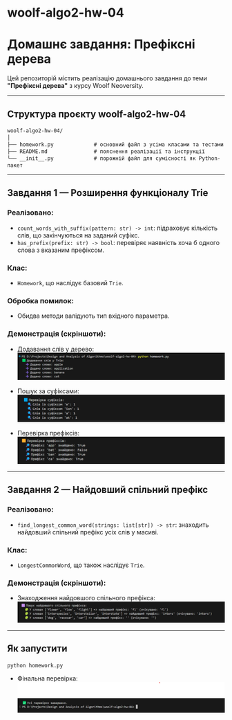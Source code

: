 # woolf-algo2-hw-04

# Домашнє завдання: Префіксні дерева

Цей репозиторій містить реалізацію домашнього завдання до теми **"Префіксні дерева"** з курсу Woolf Neoversity.

---

## Структура проєкту woolf-algo2-hw-04
```
woolf-algo2-hw-04/
│
├── homework.py             # основний файл з усіма класами та тестами
├── README.md               # пояснення реалізації та інструкції
└── __init__.py             # порожній файл для сумісності як Python-пакет
```

---

## Завдання 1 — Розширення функціоналу Trie

### Реалізовано:
- `count_words_with_suffix(pattern: str) -> int`: підраховує кількість слів, що закінчуються на заданий суфікс.
- `has_prefix(prefix: str) -> bool`: перевіряє наявність хоча б одного слова з вказаним префіксом.

### Клас:
- `Homework`, що наслідує базовий `Trie`.

### Обробка помилок:
- Обидва методи валідують тип вхідного параметра.

### Демонстрація (скріншоти):

- Додавання слів у дерево:  
  ![Вставка слів](./screenshots/words_inserted.png)

- Пошук за суфіксами:  
  ![Суфікси](./screenshots/suffix_counts.png)

- Перевірка префіксів:  
  ![Префікси](./screenshots/prefix_checks.png)

---

## Завдання 2 — Найдовший спільний префікс

### Реалізовано:
- `find_longest_common_word(strings: list[str]) -> str`: знаходить найдовший спільний префікс усіх слів у масиві.

### Клас:
- `LongestCommonWord`, що також наслідує `Trie`.

### Демонстрація (скріншоти):

- Знаходження найдовшого спільного префікса:  
  ![Найдовший спільний префікс](./screenshots/longest_common_prefix.png)

---

## Як запустити

`python homework.py`

- Фінальна перевірка:  
  ![Префікси](./screenshots/final_success.png)